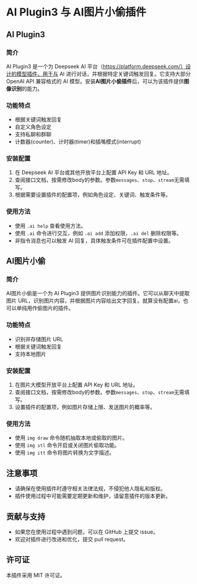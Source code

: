 # AI Plugin3 与 AI图片小偷插件

## AI Plugin3

### 简介

AI Plugin3 是一个为 Deepseek AI 平台（https://platform.deepseek.com/）设计的模型插件，用于与 AI 进行对话，并根据特定关键词触发回复。它支持大部分 OpenAI API 兼容格式的 AI 模型。安装**AI图片小偷插件**后，可以为该插件提供**图像识别**的能力。

### 功能特点

- 根据关键词触发回复
- 自定义角色设定
- 支持私聊和群聊
- 计数器(counter)、计时器(timer)和插嘴模式(interrupt)

### 安装配置

1. 在 Deepseek AI 平台或其他开放平台上配置 API Key 和 URL 地址。
2. 查阅接口文档，按需修改body的参数。参数`messages`、`stop`、`stream`无需填写。
3. 根据需要设置插件的配置项，例如角色设定、关键词、触发条件等。

### 使用方法

- 使用 `.ai help` 查看使用方法。
- 使用 `.ai` 命令进行交互，例如 `.ai add` 添加权限，`.ai del` 删除权限等。
- 非指令消息也可以触发 AI 回复，具体触发条件可在插件配置中设置。

## AI图片小偷

### 简介

AI图片小偷是一个为 AI Plugin3 提供图片识别能力的插件。它可以从聊天中提取图片 URL，识别图片内容，并根据图片内容给出文字回复。就算没有配置ai，也可以单纯用作偷图片的插件。

### 功能特点

- 识别并存储图片 URL
- 根据关键词触发回复
- 支持本地图片

### 安装配置

1. 在图片大模型开放平台上配置 API Key 和 URL 地址。
2. 查阅接口文档，按需修改body的参数。参数`messages`、`stop`、`stream`无需填写。
3. 设置插件的配置项，例如图片存储上限、发送图片的概率等。

### 使用方法

- 使用 `img draw` 命令随机抽取本地或偷取的图片。
- 使用 `img stl` 命令开启或关闭图片偷取功能。
- 使用 `img itt` 命令将图片转换为文字描述。

## 注意事项

- 请确保在使用插件时遵守相关法律法规，不侵犯他人隐私和版权。
- 插件使用过程中可能需要定期更新和维护，请留意插件的版本更新。

## 贡献与支持

- 如果您在使用过程中遇到问题，可以在 GitHub 上提交 issue。
- 欢迎对插件进行改进和优化，提交 pull request。

## 许可证

本插件采用 MIT 许可证。

